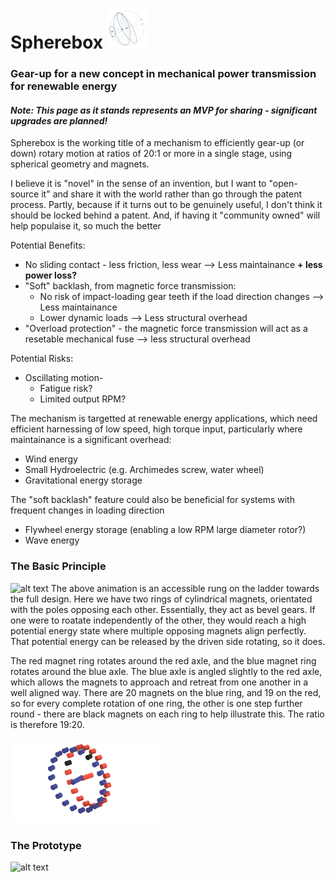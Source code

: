 # Spherebox <img src="./data/Sphere.png" width=64 height=64 alt="Geometry" />
### Gear-up for a new concept in mechanical power transmission for renewable energy
#### *Note: This page as it stands represents an MVP for sharing - significant upgrades are planned!*

Spherebox is the working title of a mechanism to efficiently gear-up (or down) rotary motion at ratios of 20:1 or more in a single stage, using spherical geometry and magnets.

I believe it is "novel" in the sense of an invention, but I want to "open-source it" and share it with the world rather than go through the patent process.  Partly, because if it turns out to be genuinely useful, I don't think it should be locked behind a patent.  And, if having it "community owned" will help populaise it, so much the better

Potential Benefits:
* No sliding contact - less friction, less wear --> Less maintainance **+ less power loss?**
* "Soft" backlash, from magnetic force transmission:
  * No risk of impact-loading gear teeth if the load direction changes -->  Less maintainance
  * Lower dynamic loads --> Less structural overhead
* "Overload protection" - the magnetic force transmission will act as a resetable mechanical fuse --> less structural overhead

Potential Risks:
* Oscillating motion-
  * Fatigue risk?
  * Limited output RPM?

The mechanism is targetted at renewable energy applications, which need efficient harnessing of low speed, high torque input, particularly where maintainance is a significant overhead:
* Wind energy
* Small Hydroelectric (e.g. Archimedes screw, water wheel)
* Gravitational energy storage

The "soft backlash" feature could also be beneficial for systems with frequent changes in loading direction
* Flywheel energy storage (enabling a low RPM large diameter rotor?)
* Wave energy

### The Basic Principle
![alt text](./data/output_fixedAx.gif)
The above animation is an accessible rung on the ladder towards the full design.  Here we have two rings of cylindrical magnets, orientated with the poles opposing each other.  Essentially, they act as bevel gears.  If one were to roatate independently of the other, they would reach a high potential energy state where multiple opposing magnets align perfectly.  That potential energy can be released by the driven side rotating, so it does.

The red magnet ring rotates around the red axle, and the blue magnet ring rotates around the blue axle.  The blue axle is angled slightly to the red axle, which allows the magnets to approach and retreat from one another in a well aligned way. There are 20 magnets on the blue ring, and 19 on the red, so for every complete rotation of one ring, the other is one step further round - there are black magnets on each ring to help illustrate this.  The ratio is therefore 19:20.

![alt text](./data/output.gif)

### The Prototype
![alt text](./data/prototype.gif)
